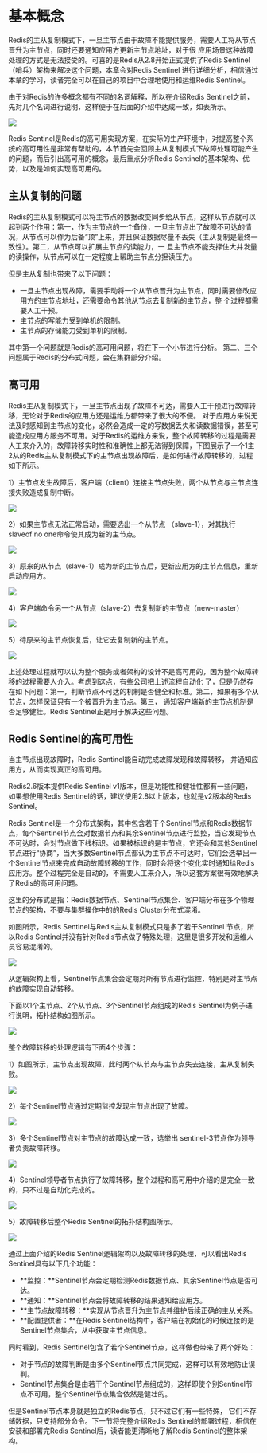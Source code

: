 # 基本概念

Redis的主从复制模式下，一旦主节点由于故障不能提供服务，需要人工将从节点晋升为主节点，同时还要通知应用方更新主节点地址，对于很 应用场景这种故障处理的方式是无法接受的。可喜的是Redis从2.8开始正式提供了Redis Sentinel（哨兵）架构来解决这个问题，本章会对Redis Sentinel 进行详细分析，相信通过本章的学习，读者完全可以在自己的项目中合理地使用和运维Redis Sentinel。

由于对Redis的许多概念都有不同的名词解释，所以在介绍Redis Sentinel之前，先对几个名词进行说明，这样便于在后面的介绍中达成一致，如表所示。

![](../.gitbook/assets/image%20%28108%29.png)

Redis Sentinel是Redis的高可用实现方案，在实际的生产环境中，对提高整个系统的高可用性是非常有帮助的，本节首先会回顾主从复制模式下故障处理可能产生的问题，而后引出高可用的概念，最后重点分析Redis Sentinel的基本架构、优势，以及是如何实现高可用的。

## 主从复制的问题

Redis的主从复制模式可以将主节点的数据改变同步给从节点，这样从节点就可以起到两个作用：第一，作为主节点的一个备份，一旦主节点出了故障不可达的情况，从节点可以作为后备“顶”上来，并且保证数据尽量不丢失（主从复制是最终一致性）。第二，从节点可以扩展主节点的读能力，一 旦主节点不能支撑住大并发量的读操作，从节点可以在一定程度上帮助主节点分担读压力。

但是主从复制也带来了以下问题：

* 一旦主节点出现故障，需要手动将一个从节点晋升为主节点，同时需要修改应用方的主节点地址，还需要命令其他从节点去复制新的主节点，整 个过程都需要人工干预。
* 主节点的写能力受到单机的限制。
* 主节点的存储能力受到单机的限制。

其中第一个问题就是Redis的高可用问题，将在下一个小节进行分析。 第二、三个问题属于Redis的分布式问题，会在集群部分介绍。

## 高可用

Redis主从复制模式下，一旦主节点出现了故障不可达，需要人工干预进行故障转移，无论对于Redis的应用方还是运维方都带来了很大的不便。 对于应用方来说无法及时感知到主节点的变化，必然会造成一定的写数据丢失和读数据错误，甚至可能造成应用方服务不可用。对于Redis的运维方来说，整个故障转移的过程是需要人工来介入的，故障转移实时性和准确性上都无法得到保障，下图展示了一个1主2从的Redis主从复制模式下的主节点出现故障后，是如何进行故障转移的，过程如下所示。

1）主节点发生故障后，客户端（client）连接主节点失败，两个从节点与主节点连接失败造成复制中断。

![](../.gitbook/assets/image%20%28134%29.png)

2）如果主节点无法正常启动，需要选出一个从节点 （slave-1），对其执行slaveof no one命令使其成为新的主节点。

![](../.gitbook/assets/image%20%28160%29.png)

3）原来的从节点（slave-1）成为新的主节点后，更新应用方的主节点信息，重新启动应用方。

![](../.gitbook/assets/image%20%2888%29.png)

4）客户端命令另一个从节点（slave-2）去复制新的主节点（new-master）

![](../.gitbook/assets/image%20%28129%29.png)

5）待原来的主节点恢复后，让它去复制新的主节点。

![](../.gitbook/assets/image%20%28104%29.png)

上述处理过程就可以认为整个服务或者架构的设计不是高可用的，因为整个故障转移的过程需要人介入。考虑到这点，有些公司把上述流程自动化 了，但是仍然存在如下问题：第一，判断节点不可达的机制是否健全和标准。第二，如果有多个从节点，怎样保证只有一个被晋升为主节点。第三， 通知客户端新的主节点机制是否足够健壮。Redis Sentinel正是用于解决这些问题。

## Redis Sentinel的高可用性

当主节点出现故障时，Redis Sentinel能自动完成故障发现和故障转移， 并通知应用方，从而实现真正的高可用。

Redis2.6版本提供Redis Sentinel v1版本，但是功能性和健壮性都有一些问题，如果想使用Redis Sentinel的话，建议使用2.8以上版本，也就是v2版本的Redis Sentinel。

Redis Sentinel是一个分布式架构，其中包含若干个Sentinel节点和Redis数据节点，每个Sentinel节点会对数据节点和其余Sentinel节点进行监控，当它发现节点不可达时，会对节点做下线标识。如果被标识的是主节点，它还会和其他Sentinel节点进行“协商”，当大多数Sentinel节点都认为主节点不可达时，它们会选举出一个Sentinel节点来完成自动故障转移的工作，同时会将这个变化实时通知给Redis应用方。整个过程完全是自动的，不需要人工来介入，所以这套方案很有效地解决了Redis的高可用问题。

这里的分布式是指：Redis数据节点、Sentinel节点集合、客户端分布在多个物理节点的架构，不要与集群操作中的的Redis Cluster分布式混淆。

如图所示，Redis Sentinel与Redis主从复制模式只是多了若干Sentinel 节点，所以Redis Sentinel并没有针对Redis节点做了特殊处理，这里是很多开发和运维人员容易混淆的。

![](../.gitbook/assets/image%20%28140%29.png)

从逻辑架构上看，Sentinel节点集合会定期对所有节点进行监控，特别是对主节点的故障实现自动转移。

下面以1个主节点、2个从节点、3个Sentinel节点组成的Redis Sentinel为例子进行说明，拓扑结构如图所示。

![](../.gitbook/assets/image%20%28107%29.png)

整个故障转移的处理逻辑有下面4个步骤：

1）如图所示，主节点出现故障，此时两个从节点与主节点失去连接，主从复制失败。

![](../.gitbook/assets/image%20%2812%29.png)

2）每个Sentinel节点通过定期监控发现主节点出现了故障。

![](../.gitbook/assets/image%20%2857%29.png)

3）多个Sentinel节点对主节点的故障达成一致，选举出 sentinel-3节点作为领导者负责故障转移。

![](../.gitbook/assets/image%20%28174%29.png)

4）Sentinel领导者节点执行了故障转移，整个过程和高可用中介绍的是完全一致的，只不过是自动化完成的。

![](../.gitbook/assets/image%20%2862%29.png)

5）故障转移后整个Redis Sentinel的拓扑结构图所示。

![](../.gitbook/assets/image%20%2815%29.png)

通过上面介绍的Redis Sentinel逻辑架构以及故障转移的处理，可以看出Redis Sentinel具有以下几个功能： 

* **监控：**Sentinel节点会定期检测Redis数据节点、其余Sentinel节点是否可达。 
* **通知：**Sentinel节点会将故障转移的结果通知给应用方。 
* **主节点故障转移：**实现从节点晋升为主节点并维护后续正确的主从关系。 
* **配置提供者：**在Redis Sentinel结构中，客户端在初始化的时候连接的是Sentinel节点集合，从中获取主节点信息。

同时看到，Redis Sentinel包含了若个Sentinel节点，这样做也带来了两个好处：

* 对于节点的故障判断是由多个Sentinel节点共同完成，这样可以有效地防止误判。
* Sentinel节点集合是由若干个Sentinel节点组成的，这样即使个别Sentinel节点不可用，整个Sentinel节点集合依然是健壮的。

但是Sentinel节点本身就是独立的Redis节点，只不过它们有一些特殊， 它们不存储数据，只支持部分命令。下一节将完整介绍Redis Sentinel的部署过程，相信在安装和部署完Redis Sentinel后，读者能更清晰地了解Redis Sentinel的整体架构。

